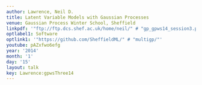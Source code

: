 ```yaml
---
author: Lawrence, Neil D.
title: Latent Variable Models with Gaussian Processes
venue: Gaussian Process Winter School, Sheffield
linkpdf: '"ftp://ftp.dcs.shef.ac.uk/home/neil/" # "gp_gpws14_session3.pdf"'
optlabel1: Software
optlink1: '"https://github.com/SheffieldML/" # "multigp/"'
youtube: pAZxfwo6efg
year: '2014'
month: '1'
day: '15'
layout: talk
key: Lawrence:gpwsThree14
---
```

